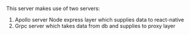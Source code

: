 
This server makes use of two servers:

1. Apollo server Node express layer which supplies data to react-native
2. Grpc server which takes data from db and supplies to proxy layer
